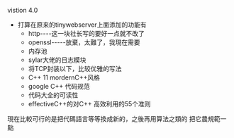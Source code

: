 vistion 4.0
* 打算在原来的tinywebserver上面添加的功能有
  * http----这一块社长写的要好一点就不改了
  * openssl-----放棄，太難了，我現在需要
  * 内存池
  * sylar大佬的日志模块
  * 将TCP封装以下，比较优雅的写法
  * C++ 11 mordernC++风格
  * google C++ 代码规范
  * 代码大全的可读性
  * effectiveC++的对C++ 高效利用的55个准则

現在比較可行的是把代碼語言等等換成新的，之後再用算法之類的
把它農規範一點